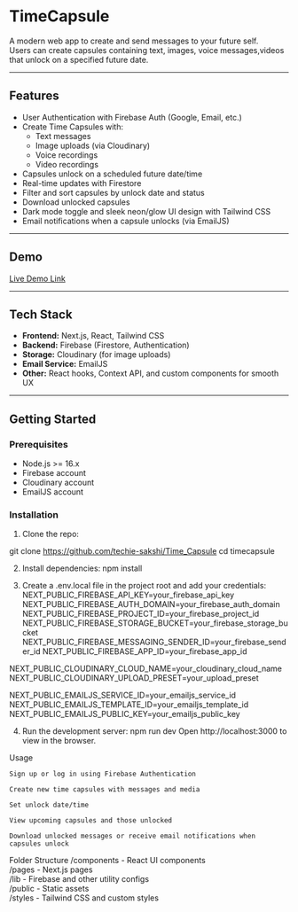 # TimeCapsule

A modern web app to create and send messages to your future self.  
Users can create capsules containing text, images, voice messages,videos that unlock on a specified future date.

---

## Features

- User Authentication with Firebase Auth (Google, Email, etc.)
- Create Time Capsules with:
  - Text messages
  - Image uploads (via Cloudinary)
  - Voice recordings
  - Video recordings
- Capsules unlock on a scheduled future date/time
- Real-time updates with Firestore
- Filter and sort capsules by unlock date and status
- Download unlocked capsules
- Dark mode toggle and sleek neon/glow UI design with Tailwind CSS
- Email notifications when a capsule unlocks (via EmailJS)

---

## Demo

[Live Demo Link](https://time-capsule-iota-ivory.vercel.app/)

---

## Tech Stack

- **Frontend:** Next.js, React, Tailwind CSS  
- **Backend:** Firebase (Firestore, Authentication)  
- **Storage:** Cloudinary (for image uploads)  
- **Email Service:** EmailJS  
- **Other:** React hooks, Context API, and custom components for smooth UX

---

## Getting Started

### Prerequisites

- Node.js >= 16.x  
- Firebase account  
- Cloudinary account  
- EmailJS account  

### Installation

1. Clone the repo:

git clone https://github.com/techie-sakshi/Time_Capsule
cd timecapsule

2. Install dependencies:
    npm install

3. Create a .env.local file in the project root and add your credentials:
NEXT_PUBLIC_FIREBASE_API_KEY=your_firebase_api_key
NEXT_PUBLIC_FIREBASE_AUTH_DOMAIN=your_firebase_auth_domain
NEXT_PUBLIC_FIREBASE_PROJECT_ID=your_firebase_project_id
NEXT_PUBLIC_FIREBASE_STORAGE_BUCKET=your_firebase_storage_bucket
NEXT_PUBLIC_FIREBASE_MESSAGING_SENDER_ID=your_firebase_sender_id
NEXT_PUBLIC_FIREBASE_APP_ID=your_firebase_app_id

NEXT_PUBLIC_CLOUDINARY_CLOUD_NAME=your_cloudinary_cloud_name
NEXT_PUBLIC_CLOUDINARY_UPLOAD_PRESET=your_upload_preset

NEXT_PUBLIC_EMAILJS_SERVICE_ID=your_emailjs_service_id
NEXT_PUBLIC_EMAILJS_TEMPLATE_ID=your_emailjs_template_id
NEXT_PUBLIC_EMAILJS_PUBLIC_KEY=your_emailjs_public_key

4. Run the development server:
    npm run dev
Open http://localhost:3000 to view in the browser.

Usage

    Sign up or log in using Firebase Authentication

    Create new time capsules with messages and media

    Set unlock date/time

    View upcoming capsules and those unlocked

    Download unlocked messages or receive email notifications when capsules unlock

Folder Structure
    /components    - React UI components  
    /pages         - Next.js pages  
    /lib           - Firebase and other utility configs  
    /public        - Static assets  
    /styles        - Tailwind CSS and custom styles 

